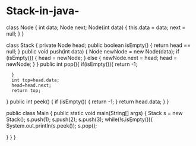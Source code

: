 # Stack-in-java-

class Node {
  int data;
  Node next;
  Node(int data) {
    this.data = data;
    next = null;
  }
}

class Stack {
  private Node head;
  public boolean isEmpty() {
    return head == null;
  }
  public void push(int data) {
    Node newNode = new Node(data);
    if (isEmpty()) {
      head = newNode;
    } else {
      newNode.next = head;
      head = newNode;
    }
  }
  public int pop(){
      if(isEmpty()){
          return -1;
          
      }
      int top=head.data;
      head=head.next;
      return top;
  }
  public int peek() {
    if (isEmpty()) {
      return -1;
    }
    return head.data;
  }
}

public class Main {
  public static void main(String[] args) {
    Stack s = new Stack();
    s.push(1);
    s.push(2);
    s.push(3);
     while(!s.isEmpty()){
      System.out.println(s.peek());
      s.pop();
      
  }
  }
}
